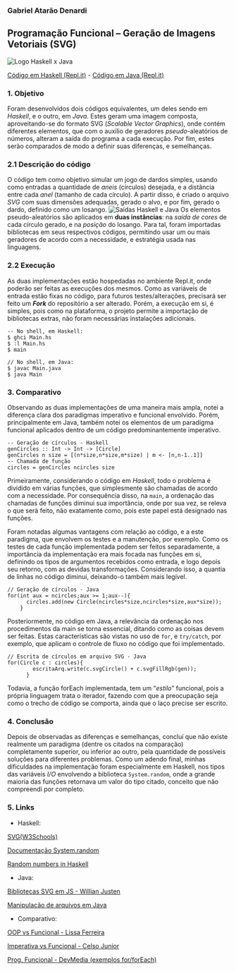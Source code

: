 ### Gabriel Atarão Denardi
## **Programação Funcional – Geração de Imagens Vetoriais (SVG)** 
![Logo Haskell x Java](https://imgur.com/DB7Fo8W.png)

[Código em Haskell (Repl.it)](https://replit.com/@GabrielSVS/2022b-svg-Haskell) - [Código em Java (Repl.it)](https://replit.com/@GabrielSVS/2022b-svg-Java)
### 1. **Objetivo**
Foram desenvolvidos dois códigos equivalentes, um deles sendo em *Haskell*, e o outro, em *Java*. Estes geram uma imagem composta, aproveitando-se do formato SVG (*Scalable Vector Graphics*), onde contém diferentes elementos, que com o auxílio de geradores *pseudo*-aleatórios de números, alteram a saída do programa a cada execução. Por fim, estes serão comparados de modo a definir suas diferenças, e semelhanças.

### 2.1 **Descrição do código**
O código tem como objetivo simular um jogo de dardos simples, usando como entradas a quantidade de *aneis* (círculos) desejada, e a distância entre cada *anel* (tamanho de cada círculo). A partir disso, é criado o arquivo *SVG* com suas dimensões adequadas, gerado o alvo, e por fim, gerado o dardo, definido como um losango.
![Saídas Haskell e Java](https://imgur.com/nwqAdYA.png)
Os elementos pseudo-aleatórios são aplicados em **duas instâncias**: na *saída de cores* de cada círculo gerado, e na *posição* do losango. Para tal, foram importadas bibliotecas em seus respectivos códigos, permitindo usar um ou mais geradores de acordo com a necessidade, e estratégia usada nas linguagens.

### 2.2 **Execução**
As duas implementações estão hospedadas no ambiente Repl.it, onde poderão ser feitas as execuções dos mesmos. Como as variáveis de entrada estão fixas no código, para futuros testes/alterações, precisará ser feito um _**Fork**_ do repositório a ser alterado.
Porém, a execução em si, é simples, pois como na plataforma, o projeto permite a importação de bibliotecas extras, não foram necessárias instalações adicionais.
```
-- No shell, em Haskell:
$ ghci Main.hs
$ :l Main.hs
$ main
```
```
// No shell, em Java:
$ javac Main.java
$ java Main
```

### 3. **Comparativo**
Observando as duas implementações de uma maneira mais ampla, notei a diferença clara dos paradigmas imperativo e funcional envolvido. Porém, principalmente em Java, também notei os elementos de um paradigma funcional aplicados dentro de um código predominantemente imperativo.
```
-- Geração de círculos - Haskell
genCircles :: Int -> Int -> [Circle]
genCircles n size = [(n*size,n*size,m*size) | m <- [n,n-1..1]]
-- Chamada de função
circles = genCircles ncircles size
```
Primeiramente, considerando o código em *Haskell*, todo o problema é dividido em várias funções, que simplesmente são chamadas de acordo com a necessidade. Por consequência disso, na `main`, a ordenação das chamadas de funções diminui sua importância, onde por sua vez, se releva o que será feito, não exatamente como, pois este papel está designado nas funções.

Foram notadas algumas vantagens com relação ao código, e a este paradigma, que envolvem os testes e a manutenção, por exemplo. Como os testes de cada função implementada podem ser feitos separadamente, a importância da implementação era mais focada nas funções em si, definindo os tipos de argumentos recebidos como entrada, e logo depois seu retorno, com as devidas transformações. Considerando isso, a quantia de linhas no código diminui, deixando-o também mais legível.
```
// Geração de círculos - Java
for(int aux = ncircles;aux >= 1;aux--){
      circles.add(new Circle(ncircles*size,ncircles*size,aux*size));
    }
```
Posteriormente, no código em Java, a relevância da ordenação nos procedimentos da main se torna essencial, ditando como as coisas devem ser feitas. Estas características são vistas no uso de `for`, e `try/catch`, por exemplo, que aplicam o controle de fluxo no código que foi implementado.
```
// Escrita de círculos em arquivo SVG - Java
for(Circle c : circles){
        escritaArq.write(c.svgCircle() + c.svgFillRgb(gen));
      }
```
Todavia, a função forEach implementada, tem um “*estilo*” funcional, pois a própria linguagem trata o iterador, fazendo com que a preocupação seja como o trecho de código se comporta, ainda que o laço precise ser escrito.


### 4. **Conclusão**
Depois de observadas as diferenças e semelhanças, concluí que não existe realmente um paradigma (dentre os citados na comparação) completamente superior, ou inferior ao outro, pela quantidade de possíveis soluções para diferentes problemas.
Como um adendo final, minhas dificuldades na implementação foram especialmente em Haskell, nos tipos das variáveis *I/O* envolvendo a biblioteca `System.random`, onde a grande maioria das funções retornava um valor do tipo citado, conceito que não compreendi por completo.

### 5. **Links**
* Haskell:

[SVG(W3Schools)](https://www.w3schools.com/graphics/svg_intro.asp)

[Documentação System.random](https://hackage.haskell.org/package/random-1.2.1.1)

[Random numbers in Haskell](https://www.schoolofhaskell.com/school/starting-with-haskell/libraries-and-frameworks/randoms)

* Java:

[Bibliotecas SVG em JS - Willian Justen](https://willianjusten.com.br/manipulando-svg-com-js)

[Manipulação de arquivos em Java](https://www.w3schools.com/java/java_files.asp)

* Comparativo:

[OOP vs Funcional - Lissa Ferreira](https://dev.to/feministech/qual-e-a-diferenca-entre-programacao-orientada-a-objetos-e-funcional-347e)

[Imperativa vs Funcional - Celso Junior](https://pt.linkedin.com/pulse/programação-imperativa-vs-funcional-celso-junior)

[Prog. Funcional - DevMedia (exemplos for/forEach)](https://www.devmedia.com.br/programacao-funcional-codigo-limpo-e-padroes-de-projeto/32902)
